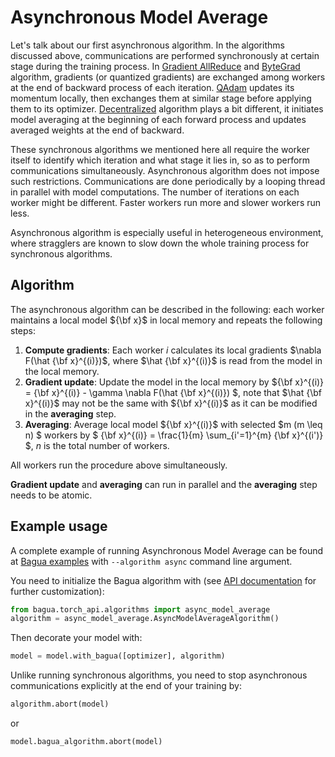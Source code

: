 # Asynchronous Model Average

Let's talk about our first asynchronous algorithm. In the algorithms discussed above, communications are performed
synchronously at certain stage during the training process. In [Gradient AllReduce](./gradient-allreduce.md) and
[ByteGrad](./bytegrad.md) algorithm, gradients (or quantized gradients) are exchanged among workers at the end of
backward process of each iteration. [QAdam](./q-adam.md) updates its momentum locally, then exchanges them at similar
stage before applying them to its optimizer. [Decentralized](./decentralized.md) algorithm plays a bit different,
it initiates model averaging at the beginning of each forward process and updates averaged weights at the end of backward.

These synchronous algorithms we mentioned here all require the worker itself to identify which iteration and what
stage it lies in, so as to perform communications simultaneously. Asynchronous algorithm does not impose such
restrictions. Communications are done periodically by a looping thread in parallel with model computations. The number
of iterations on each worker might be different. Faster workers run more and slower workers run less.

Asynchronous algorithm is especially useful in heterogeneous environment, where stragglers are known to slow down the
whole training process for synchronous algorithms.

## Algorithm

The asynchronous algorithm can be described in the following: each worker maintains a local model ${\bf x}$ in local memory
and repeats the following steps:

1. **Compute gradients**: Each worker $i$ calculates its local gradients $\nabla F(\hat {\bf x}^{(i)})$, where
$\hat {\bf x}^{(i)}$ is read from the model in the local memory.
2. **Gradient update**: Update the model in the local memory by
${\bf x}^{(i)} = {\bf x}^{(i)} - \gamma \nabla F(\hat {\bf x}^{(i)}) $, note that $\hat {\bf x}^{(i)}$ may not be the
same with ${\bf x}^{(i)}$ as it can be modified in the **averaging** step.
3. **Averaging**: Average local model ${\bf x}^{(i)}$ with selected $m (m \leq n) $ workers by
$ {\bf x}^{(i)} = \frac{1}{m} \sum_{i'=1}^{m} {\bf x}^{(i')} $, $n$ is the total number of workers.

All workers run the procedure above simultaneously.

**Gradient update** and **averaging** can run in parallel and the **averaging** step needs to be atomic.

## Example usage

A complete example of running Asynchronous Model Average can be found at [Bagua examples](https://github.com/BaguaSys/examples/blob/main/benchmark/synthetic_benchmark.py)
with `--algorithm async` command line argument.

You need to initialize the Bagua algorithm with (see [API documentation](https://bagua.readthedocs.io/en/latest/autoapi/bagua/torch_api/algorithms/async_model_average/index.html) for further customization):

```python
from bagua.torch_api.algorithms import async_model_average
algorithm = async_model_average.AsyncModelAverageAlgorithm()
```

Then decorate your model with:

```python
model = model.with_bagua([optimizer], algorithm)
```

Unlike running synchronous algorithms, you need to stop asynchronous communications explicitly at the end of your training by:

```python
algorithm.abort(model)
```
or
```python
model.bagua_algorithm.abort(model)
```

